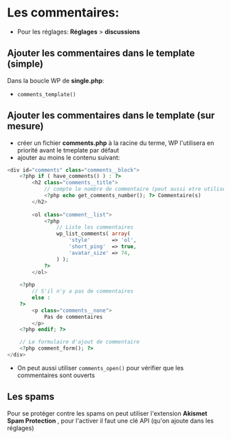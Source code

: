 # Les commentaires:

- Pour les réglages: **Réglages** > **discussions**

## Ajouter les commentaires dans le template (simple)
Dans la boucle WP de **single.php**:
- ``comments_template()``

## Ajouter les commentaires dans le template (sur mesure)
- créer un fichier **comments.php** à la racine du terme, WP l'utilisera en priorité avant le tmeplate par défaut
- ajouter au moins le contenu suivant:
```php
<div id="comments" class="comments__block">
    <?php if ( have_comments() ) : ?>
        <h2 class="comments__title">
            // compte le nombre de commentaire (peut aussi etre utilisé ailleurs pour afficher le nombre de commentaires)
            <?php echo get_comments_number(); ?> Commentaire(s)
        </h2>
    
        <ol class="comment__list">
            <?php
            	// Liste les commentaires
                wp_list_comments( array(
                    'style'       => 'ol',
                    'short_ping'  => true,
                    'avatar_size' => 74,
                ) );
            ?>
        </ol>
        
    <?php 
    	// S'il n'y a pas de commentaires
    	else : 
    ?>
        <p class="comments__none">
            Pas de commentaires
    	</p>
    <?php endif; ?>

    // Le formulaire d'ajout de commentaire
    <?php comment_form(); ?>
</div>
```
- On peut aussi utiliser ``comments_open()`` pour vérifier que les commentaires sont ouverts

## Les spams
Pour se protéger contre les spams on peut utiliser l'extension **Akismet Spam Protection** , pour l'activer il faut une clé API (qu'on ajoute dans les réglages)